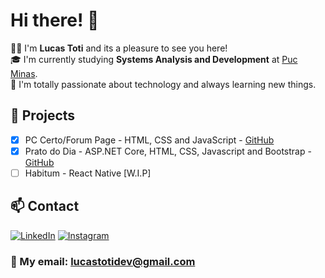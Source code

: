 # Hi there! 👋

🧑‍💻 I'm <strong>Lucas Toti</strong> and its a pleasure to see you here!<br/>
🎓 I'm currently studying <strong>Systems Analysis and Development</strong> at [Puc Minas](https://github.com/ICEI-PUC-Minas-PMV-ADS).<br/>
📖 I'm totally passionate about technology and always learning new things.

## 📁 Projects

- [x] PC Certo/Forum Page - HTML, CSS and JavaScript  - [GitHub](https://github.com/ICEI-PUC-Minas-PMV-ADS/pmv-ads-2024-1-e1-proj-web-t4-pc-certo)
- [x] Prato do Dia - ASP.NET Core, HTML, CSS, Javascript and Bootstrap - [GitHub](https://github.com/LcsToti/PratoDoDia)
- [ ] Habitum - React Native [W.I.P]

## 📫 Contact

[![LinkedIn](https://img.shields.io/badge/LinkedIn-0077B5?style=for-the-badge&logo=linkedin&logoColor=white)](https://www.linkedin.com/in/lucas-toti-5114ab20a/)
[![Instagram](https://img.shields.io/badge/Instagram-E4405F?style=for-the-badge&logo=instagram&logoColor=white)](https://www.instagram.com/lcstotidev/)

### 📧 My email: <strong> lucastotidev@gmail.com </strong>
